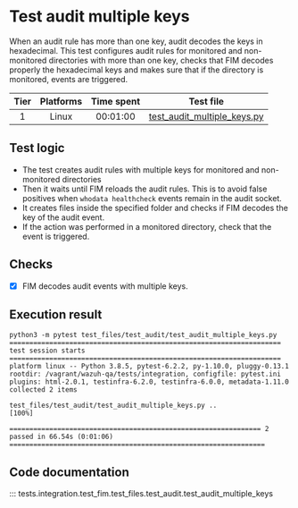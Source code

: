 # Test audit multiple keys
When an audit rule has more than one key, audit decodes the keys in hexadecimal. This test configures audit rules
for monitored and non-monitored directories with more than one key, checks that FIM decodes properly the hexadecimal keys and makes sure that
if the directory is monitored, events are triggered.

| Tier | Platforms | Time spent| Test file |
|:--:|:--:|:--:|:--:|
| 1 | Linux | 00:01:00 | [test_audit_multiple_keys.py](../../../../../../tests/integration/test_fim/test_files/test_audit/test_audit_multiple_keys.py)|

## Test logic

- The test creates audit rules with multiple keys for monitored and non-monitored directories
- Then it waits until FIM reloads the audit rules. This is to avoid false positives when `whodata healthcheck` events remain in the audit socket.
- It creates files inside the specified folder and checks if FIM decodes the key of the audit event.
- If the action was performed in a monitored directory, check that the event is triggered.

## Checks

- [x] FIM decodes audit events with multiple keys.

## Execution result

```
python3 -m pytest test_files/test_audit/test_audit_multiple_keys.py
==================================================================== test session starts ====================================================================
platform linux -- Python 3.8.5, pytest-6.2.2, py-1.10.0, pluggy-0.13.1
rootdir: /vagrant/wazuh-qa/tests/integration, configfile: pytest.ini
plugins: html-2.0.1, testinfra-6.2.0, testinfra-6.0.0, metadata-1.11.0
collected 2 items

test_files/test_audit/test_audit_multiple_keys.py ..                                                                                                  [100%]

=============================================================== 2 passed in 66.54s (0:01:06) ================================================================

```

## Code documentation

::: tests.integration.test_fim.test_files.test_audit.test_audit_multiple_keys
